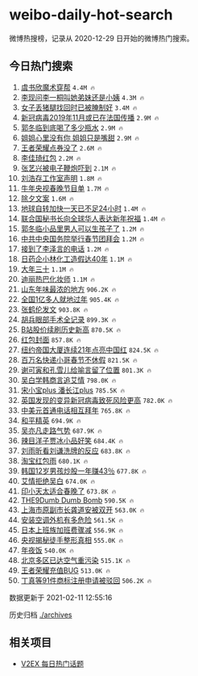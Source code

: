 # weibo-daily-hot-search

微博热搜榜，记录从 2020-12-29 日开始的微博热门搜索。

## 今日热门搜索

<!-- BEGIN -->

1. [虞书欣魔术穿帮](https://s.weibo.com/weibo?q=%23%E8%99%9E%E4%B9%A6%E6%AC%A3%E9%AD%94%E6%9C%AF%E7%A9%BF%E5%B8%AE%23&Refer=top) `4.4M 🔥`
1. [李现问李一桐叫她弟妹还是小姨](https://s.weibo.com/weibo?q=%23%E6%9D%8E%E7%8E%B0%E9%97%AE%E6%9D%8E%E4%B8%80%E6%A1%90%E5%8F%AB%E5%A5%B9%E5%BC%9F%E5%A6%B9%E8%BF%98%E6%98%AF%E5%B0%8F%E5%A7%A8%23&Refer=top) `4.3M 🔥`
1. [女子丢猪腿找回时已被腌制好](https://s.weibo.com/weibo?q=%23%E5%A5%B3%E5%AD%90%E4%B8%A2%E7%8C%AA%E8%85%BF%E6%89%BE%E5%9B%9E%E6%97%B6%E5%B7%B2%E8%A2%AB%E8%85%8C%E5%88%B6%E5%A5%BD%23&Refer=top) `3.4M 🔥`
1. [新冠病毒2019年11月或已在法国传播](https://s.weibo.com/weibo?q=%23%E6%96%B0%E5%86%A0%E7%97%85%E6%AF%922019%E5%B9%B411%E6%9C%88%E6%88%96%E5%B7%B2%E5%9C%A8%E6%B3%95%E5%9B%BD%E4%BC%A0%E6%92%AD%23&Refer=top) `2.9M 🔥`
1. [郭冬临到底喝了多少瓶水](https://s.weibo.com/weibo?q=%23%E9%83%AD%E5%86%AC%E4%B8%B4%E5%88%B0%E5%BA%95%E5%96%9D%E4%BA%86%E5%A4%9A%E5%B0%91%E7%93%B6%E6%B0%B4%23&Refer=top) `2.9M 🔥`
1. [姐姐心里没有你 姐姐只是嘴甜](https://s.weibo.com/weibo?q=%E5%A7%90%E5%A7%90%E5%BF%83%E9%87%8C%E6%B2%A1%E6%9C%89%E4%BD%A0%20%E5%A7%90%E5%A7%90%E5%8F%AA%E6%98%AF%E5%98%B4%E7%94%9C&Refer=top) `2.9M 🔥`
1. [王者荣耀点券没了](https://s.weibo.com/weibo?q=%23%E7%8E%8B%E8%80%85%E8%8D%A3%E8%80%80%E7%82%B9%E5%88%B8%E6%B2%A1%E4%BA%86%23&Refer=top) `2.6M 🔥`
1. [李佳琦红包](https://s.weibo.com/weibo?q=%E6%9D%8E%E4%BD%B3%E7%90%A6%E7%BA%A2%E5%8C%85&Refer=top) `2.2M 🔥`
1. [张艺兴被电子鞭炮吓到](https://s.weibo.com/weibo?q=%23%E5%BC%A0%E8%89%BA%E5%85%B4%E8%A2%AB%E7%94%B5%E5%AD%90%E9%9E%AD%E7%82%AE%E5%90%93%E5%88%B0%23&Refer=top) `2.1M 🔥`
1. [刘浩存工作室声明](https://s.weibo.com/weibo?q=%23%E5%88%98%E6%B5%A9%E5%AD%98%E5%B7%A5%E4%BD%9C%E5%AE%A4%E5%A3%B0%E6%98%8E%23&Refer=top) `1.8M 🔥`
1. [牛年央视春晚节目单](https://s.weibo.com/weibo?q=%23%E7%89%9B%E5%B9%B4%E5%A4%AE%E8%A7%86%E6%98%A5%E6%99%9A%E8%8A%82%E7%9B%AE%E5%8D%95%23&Refer=top) `1.7M 🔥`
1. [除夕文案](https://s.weibo.com/weibo?q=%E9%99%A4%E5%A4%95%E6%96%87%E6%A1%88&Refer=top) `1.6M 🔥`
1. [地球自转加快一天已不足24小时](https://s.weibo.com/weibo?q=%23%E5%9C%B0%E7%90%83%E8%87%AA%E8%BD%AC%E5%8A%A0%E5%BF%AB%E4%B8%80%E5%A4%A9%E5%B7%B2%E4%B8%8D%E8%B6%B324%E5%B0%8F%E6%97%B6%23&Refer=top) `1.4M 🔥`
1. [联合国秘书长向全球华人表达新年祝福](https://s.weibo.com/weibo?q=%23%E8%81%94%E5%90%88%E5%9B%BD%E7%A7%98%E4%B9%A6%E9%95%BF%E5%90%91%E5%85%A8%E7%90%83%E5%8D%8E%E4%BA%BA%E8%A1%A8%E8%BE%BE%E6%96%B0%E5%B9%B4%E7%A5%9D%E7%A6%8F%23&Refer=top) `1.4M 🔥`
1. [郭冬临小品里男人可以生孩子了](https://s.weibo.com/weibo?q=%E9%83%AD%E5%86%AC%E4%B8%B4%E5%B0%8F%E5%93%81%E9%87%8C%E7%94%B7%E4%BA%BA%E5%8F%AF%E4%BB%A5%E7%94%9F%E5%AD%A9%E5%AD%90%E4%BA%86&Refer=top) `1.2M 🔥`
1. [中共中央国务院举行春节团拜会](https://s.weibo.com/weibo?q=%23%E4%B8%AD%E5%85%B1%E4%B8%AD%E5%A4%AE%E5%9B%BD%E5%8A%A1%E9%99%A2%E4%B8%BE%E8%A1%8C%E6%98%A5%E8%8A%82%E5%9B%A2%E6%8B%9C%E4%BC%9A%23&Refer=top) `1.2M 🔥`
1. [接到了李泽言的电话](https://s.weibo.com/weibo?q=%23%E6%8E%A5%E5%88%B0%E4%BA%86%E6%9D%8E%E6%B3%BD%E8%A8%80%E7%9A%84%E7%94%B5%E8%AF%9D%23&Refer=top) `1.2M 🔥`
1. [日药企小林化工造假达40年](https://s.weibo.com/weibo?q=%23%E6%97%A5%E8%8D%AF%E4%BC%81%E5%B0%8F%E6%9E%97%E5%8C%96%E5%B7%A5%E9%80%A0%E5%81%87%E8%BE%BE40%E5%B9%B4%23&Refer=top) `1.1M 🔥`
1. [大年三十](https://s.weibo.com/weibo?q=%E5%A4%A7%E5%B9%B4%E4%B8%89%E5%8D%81&Refer=top) `1.1M 🔥`
1. [迪丽热巴化妆师](https://s.weibo.com/weibo?q=%23%E8%BF%AA%E4%B8%BD%E7%83%AD%E5%B7%B4%E5%8C%96%E5%A6%86%E5%B8%88%23&Refer=top) `1.1M 🔥`
1. [山东年味最浓的地方](https://s.weibo.com/weibo?q=%23%E5%B1%B1%E4%B8%9C%E5%B9%B4%E5%91%B3%E6%9C%80%E6%B5%93%E7%9A%84%E5%9C%B0%E6%96%B9%23&Refer=top) `906.2K 🔥`
1. [全国1亿多人就地过年](https://s.weibo.com/weibo?q=%23%E5%85%A8%E5%9B%BD1%E4%BA%BF%E5%A4%9A%E4%BA%BA%E5%B0%B1%E5%9C%B0%E8%BF%87%E5%B9%B4%23&Refer=top) `905.4K 🔥`
1. [张鹤伦发文](https://s.weibo.com/weibo?q=%23%E5%BC%A0%E9%B9%A4%E4%BC%A6%E5%8F%91%E6%96%87%23&Refer=top) `903.8K 🔥`
1. [胡兵眼部手术全记录](https://s.weibo.com/weibo?q=%23%E8%83%A1%E5%85%B5%E7%9C%BC%E9%83%A8%E6%89%8B%E6%9C%AF%E5%85%A8%E8%AE%B0%E5%BD%95%23&Refer=top) `899.3K 🔥`
1. [B站股价续刷历史新高](https://s.weibo.com/weibo?q=%23B%E7%AB%99%E8%82%A1%E4%BB%B7%E7%BB%AD%E5%88%B7%E5%8E%86%E5%8F%B2%E6%96%B0%E9%AB%98%23&Refer=top) `870.5K 🔥`
1. [红包封面](https://s.weibo.com/weibo?q=%E7%BA%A2%E5%8C%85%E5%B0%81%E9%9D%A2&Refer=top) `857.8K 🔥`
1. [纽约帝国大厦连续21年点亮中国红](https://s.weibo.com/weibo?q=%23%E7%BA%BD%E7%BA%A6%E5%B8%9D%E5%9B%BD%E5%A4%A7%E5%8E%A6%E8%BF%9E%E7%BB%AD21%E5%B9%B4%E7%82%B9%E4%BA%AE%E4%B8%AD%E5%9B%BD%E7%BA%A2%23&Refer=top) `824.5K 🔥`
1. [百万名快递小哥春节不休假](https://s.weibo.com/weibo?q=%23%E7%99%BE%E4%B8%87%E5%90%8D%E5%BF%AB%E9%80%92%E5%B0%8F%E5%93%A5%E6%98%A5%E8%8A%82%E4%B8%8D%E4%BC%91%E5%81%87%23&Refer=top) `821.5K 🔥`
1. [谢可寅和孔雪儿给喻言留了位置](https://s.weibo.com/weibo?q=%23%E8%B0%A2%E5%8F%AF%E5%AF%85%E5%92%8C%E5%AD%94%E9%9B%AA%E5%84%BF%E7%BB%99%E5%96%BB%E8%A8%80%E7%95%99%E4%BA%86%E4%BD%8D%E7%BD%AE%23&Refer=top) `801.3K 🔥`
1. [吴白学韩商言追艾情](https://s.weibo.com/weibo?q=%23%E5%90%B4%E7%99%BD%E5%AD%A6%E9%9F%A9%E5%95%86%E8%A8%80%E8%BF%BD%E8%89%BE%E6%83%85%23&Refer=top) `798.0K 🔥`
1. [宋小宝plus 潘长江plus](https://s.weibo.com/weibo?q=%E5%AE%8B%E5%B0%8F%E5%AE%9Dplus%20%E6%BD%98%E9%95%BF%E6%B1%9Fplus&Refer=top) `785.5K 🔥`
1. [英国发现的变异新冠病毒致死风险更高](https://s.weibo.com/weibo?q=%23%E8%8B%B1%E5%9B%BD%E5%8F%91%E7%8E%B0%E7%9A%84%E5%8F%98%E5%BC%82%E6%96%B0%E5%86%A0%E7%97%85%E6%AF%92%E8%87%B4%E6%AD%BB%E9%A3%8E%E9%99%A9%E6%9B%B4%E9%AB%98%23&Refer=top) `782.0K 🔥`
1. [中美元首通电话相互拜年](https://s.weibo.com/weibo?q=%E4%B8%AD%E7%BE%8E%E5%85%83%E9%A6%96%E9%80%9A%E7%94%B5%E8%AF%9D%E7%9B%B8%E4%BA%92%E6%8B%9C%E5%B9%B4&Refer=top) `765.8K 🔥`
1. [和平精英](https://s.weibo.com/weibo?q=%E5%92%8C%E5%B9%B3%E7%B2%BE%E8%8B%B1&Refer=top) `694.9K 🔥`
1. [吴亦凡走路气势](https://s.weibo.com/weibo?q=%23%E5%90%B4%E4%BA%A6%E5%87%A1%E8%B5%B0%E8%B7%AF%E6%B0%94%E5%8A%BF%23&Refer=top) `687.9K 🔥`
1. [辣目洋子贾冰小品好笑](https://s.weibo.com/weibo?q=%E8%BE%A3%E7%9B%AE%E6%B4%8B%E5%AD%90%E8%B4%BE%E5%86%B0%E5%B0%8F%E5%93%81%E5%A5%BD%E7%AC%91&Refer=top) `684.4K 🔥`
1. [刘雨昕看刘谦洗牌的反应](https://s.weibo.com/weibo?q=%23%E5%88%98%E9%9B%A8%E6%98%95%E7%9C%8B%E5%88%98%E8%B0%A6%E6%B4%97%E7%89%8C%E7%9A%84%E5%8F%8D%E5%BA%94%23&Refer=top) `683.8K 🔥`
1. [淘宝红包雨](https://s.weibo.com/weibo?q=%E6%B7%98%E5%AE%9D%E7%BA%A2%E5%8C%85%E9%9B%A8&Refer=top) `680.1K 🔥`
1. [韩国12岁男孩炒股一年赚43％](https://s.weibo.com/weibo?q=%23%E9%9F%A9%E5%9B%BD12%E5%B2%81%E7%94%B7%E5%AD%A9%E7%82%92%E8%82%A1%E4%B8%80%E5%B9%B4%E8%B5%9A43%EF%BC%85%23&Refer=top) `677.8K 🔥`
1. [艾情拒绝吴白](https://s.weibo.com/weibo?q=%23%E8%89%BE%E6%83%85%E6%8B%92%E7%BB%9D%E5%90%B4%E7%99%BD%23&Refer=top) `674.0K 🔥`
1. [印小天太适合春晚了](https://s.weibo.com/weibo?q=%E5%8D%B0%E5%B0%8F%E5%A4%A9%E5%A4%AA%E9%80%82%E5%90%88%E6%98%A5%E6%99%9A%E4%BA%86&Refer=top) `673.8K 🔥`
1. [THE9Dumb Dumb Bomb](https://s.weibo.com/weibo?q=THE9Dumb%20Dumb%20Bomb&Refer=top) `590.5K 🔥`
1. [上海市原副市长龚道安被双开](https://s.weibo.com/weibo?q=%E4%B8%8A%E6%B5%B7%E5%B8%82%E5%8E%9F%E5%89%AF%E5%B8%82%E9%95%BF%E9%BE%9A%E9%81%93%E5%AE%89%E8%A2%AB%E5%8F%8C%E5%BC%80&Refer=top) `563.0K 🔥`
1. [安装空调外机有多危险](https://s.weibo.com/weibo?q=%E5%AE%89%E8%A3%85%E7%A9%BA%E8%B0%83%E5%A4%96%E6%9C%BA%E6%9C%89%E5%A4%9A%E5%8D%B1%E9%99%A9&Refer=top) `561.5K 🔥`
1. [日本上班族加班费骤减](https://s.weibo.com/weibo?q=%23%E6%97%A5%E6%9C%AC%E4%B8%8A%E7%8F%AD%E6%97%8F%E5%8A%A0%E7%8F%AD%E8%B4%B9%E9%AA%A4%E5%87%8F%23&Refer=top) `556.9K 🔥`
1. [央视揭秘徒手整形真相](https://s.weibo.com/weibo?q=%23%E5%A4%AE%E8%A7%86%E6%8F%AD%E7%A7%98%E5%BE%92%E6%89%8B%E6%95%B4%E5%BD%A2%E7%9C%9F%E7%9B%B8%23&Refer=top) `555.0K 🔥`
1. [年夜饭](https://s.weibo.com/weibo?q=%E5%B9%B4%E5%A4%9C%E9%A5%AD&Refer=top) `540.0K 🔥`
1. [北京多区已达空气重污染](https://s.weibo.com/weibo?q=%23%E5%8C%97%E4%BA%AC%E5%A4%9A%E5%8C%BA%E5%B7%B2%E8%BE%BE%E7%A9%BA%E6%B0%94%E9%87%8D%E6%B1%A1%E6%9F%93%23&Refer=top) `515.1K 🔥`
1. [王者荣耀充值BUG](https://s.weibo.com/weibo?q=%E7%8E%8B%E8%80%85%E8%8D%A3%E8%80%80%E5%85%85%E5%80%BCBUG&Refer=top) `513.0K 🔥`
1. [丁真等91件商标注册申请被驳回](https://s.weibo.com/weibo?q=%23%E4%B8%81%E7%9C%9F%E7%AD%8991%E4%BB%B6%E5%95%86%E6%A0%87%E6%B3%A8%E5%86%8C%E7%94%B3%E8%AF%B7%E8%A2%AB%E9%A9%B3%E5%9B%9E%23&Refer=top) `506.2K 🔥`

数据更新于 2021-02-11 12:55:16

<!-- END -->

历史归档 [./archives](./archives)

## 相关项目

- [V2EX 每日热门话题](https://github.com/realLeonardo/v2ex-daily-hot-topic)

